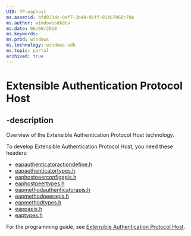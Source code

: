 ```yaml
---
UID: TP:eaphost
ms.assetid: bfd933dc-0ef7-3b44-91ff-81467060c7da
ms.author: windowssdkdev
ms.date: 06/08/2018
ms.keywords: 
ms.prod: windows
ms.technology: windows-sdk
ms.topic: portal
archived: true
---
```


# Extensible Authentication Protocol Host

## -description

Overview of the Extensible Authentication Protocol Host technology.

To develop Extensible Authentication Protocol Host, you need these headers:

 * [eapauthenticatoractiondefine.h](..\eapauthenticatoractiondefine\index.md)
 * [eapauthenticatortypes.h](..\eapauthenticatortypes\index.md)
 * [eaphostpeerconfigapis.h](..\eaphostpeerconfigapis\index.md)
 * [eaphostpeertypes.h](..\eaphostpeertypes\index.md)
 * [eapmethodauthenticatorapis.h](..\eapmethodauthenticatorapis\index.md)
 * [eapmethodpeerapis.h](..\eapmethodpeerapis\index.md)
 * [eapmethodtypes.h](..\eapmethodtypes\index.md)
 * [eappapis.h](..\eappapis\index.md)
 * [eaptypes.h](..\eaptypes\index.md)

For the programming guide, see [Extensible Authentication Protocol Host](/previous-versions/windows/desktop/eaphost).
